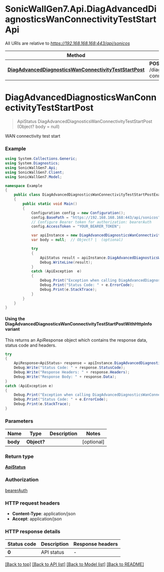 # SonicWallGen7.Api.DiagAdvancedDiagnosticsWanConnectivityTestStartApi

All URIs are relative to *https://192.168.168.168:443/api/sonicos*

| Method | HTTP request | Description |
|--------|--------------|-------------|
| [**DiagAdvancedDiagnosticsWanConnectivityTestStartPost**](DiagAdvancedDiagnosticsWanConnectivityTestStartApi.md#diagadvanceddiagnosticswanconnectivityteststartpost) | **POST** /diag/advanced/diagnostics/wan-connectivity-test-start |  |

<a id="diagadvanceddiagnosticswanconnectivityteststartpost"></a>
# **DiagAdvancedDiagnosticsWanConnectivityTestStartPost**
> ApiStatus DiagAdvancedDiagnosticsWanConnectivityTestStartPost (Object? body = null)



WAN connectivity test start

### Example
```csharp
using System.Collections.Generic;
using System.Diagnostics;
using SonicWallGen7.Api;
using SonicWallGen7.Client;
using SonicWallGen7.Model;

namespace Example
{
    public class DiagAdvancedDiagnosticsWanConnectivityTestStartPostExample
    {
        public static void Main()
        {
            Configuration config = new Configuration();
            config.BasePath = "https://192.168.168.168:443/api/sonicos";
            // Configure Bearer token for authorization: bearerAuth
            config.AccessToken = "YOUR_BEARER_TOKEN";

            var apiInstance = new DiagAdvancedDiagnosticsWanConnectivityTestStartApi(config);
            var body = null;  // Object? |  (optional) 

            try
            {
                ApiStatus result = apiInstance.DiagAdvancedDiagnosticsWanConnectivityTestStartPost(body);
                Debug.WriteLine(result);
            }
            catch (ApiException  e)
            {
                Debug.Print("Exception when calling DiagAdvancedDiagnosticsWanConnectivityTestStartApi.DiagAdvancedDiagnosticsWanConnectivityTestStartPost: " + e.Message);
                Debug.Print("Status Code: " + e.ErrorCode);
                Debug.Print(e.StackTrace);
            }
        }
    }
}
```

#### Using the DiagAdvancedDiagnosticsWanConnectivityTestStartPostWithHttpInfo variant
This returns an ApiResponse object which contains the response data, status code and headers.

```csharp
try
{
    ApiResponse<ApiStatus> response = apiInstance.DiagAdvancedDiagnosticsWanConnectivityTestStartPostWithHttpInfo(body);
    Debug.Write("Status Code: " + response.StatusCode);
    Debug.Write("Response Headers: " + response.Headers);
    Debug.Write("Response Body: " + response.Data);
}
catch (ApiException e)
{
    Debug.Print("Exception when calling DiagAdvancedDiagnosticsWanConnectivityTestStartApi.DiagAdvancedDiagnosticsWanConnectivityTestStartPostWithHttpInfo: " + e.Message);
    Debug.Print("Status Code: " + e.ErrorCode);
    Debug.Print(e.StackTrace);
}
```

### Parameters

| Name | Type | Description | Notes |
|------|------|-------------|-------|
| **body** | **Object?** |  | [optional]  |

### Return type

[**ApiStatus**](ApiStatus.md)

### Authorization

[bearerAuth](../README.md#bearerAuth)

### HTTP request headers

 - **Content-Type**: application/json
 - **Accept**: application/json


### HTTP response details
| Status code | Description | Response headers |
|-------------|-------------|------------------|
| **0** | API status |  -  |

[[Back to top]](#) [[Back to API list]](../README.md#documentation-for-api-endpoints) [[Back to Model list]](../README.md#documentation-for-models) [[Back to README]](../README.md)


